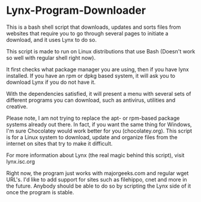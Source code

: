 # Lynx-Program-Downloader
This is a bash shell script that downloads, updates and sorts files from websites that require you to go through several pages to initiate a download, and it uses Lynx to do so.

This script is made to run on Linux distributions that use Bash (Doesn't work so well with regular shell right now).

It first checks what package manager you are using, then if you have lynx installed.  If you have an rpm or dpkg based system, it will ask you to download Lynx if you do not have it.

With the dependencies satisfied, it will present a menu with several sets of different programs you can download, such as antivirus, utilities and creative.

Please note, I am not trying to replace the apt- or rpm-based package systems already out there.  In fact, if you want the same thing for Windows, I'm sure Chocolatey would work better for you (chocolatey.org).  This script is for a Linux system to download, update and organize files from the internet on sites that try to make it difficult.

For more information about Lynx (the real magic behind this script), visit lynx.isc.org

Right now, the program just works with majorgeeks.com and regular wget URL's.  I'd like to add support for sites such as filehippo, cnet and more in the future.  Anybody should be able to do so by scripting the Lynx side of it once the program is stable.
